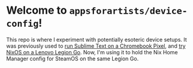 # Welcome to `appsforartists/device-config`!

This repo is where I experiment with potentially esoteric device setups.  It was previously used to [run Sublime Text on a Chromebook Pixel](../../tree/pixel-webdev), and [try NixOS on a Lenovo Legion Go](../../tree/nixos).  Now, I'm using it to hold the Nix Home Manager config for SteamOS on the same Legion Go.

